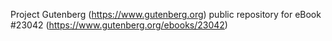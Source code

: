 Project Gutenberg (https://www.gutenberg.org) public repository for eBook #23042 (https://www.gutenberg.org/ebooks/23042)
